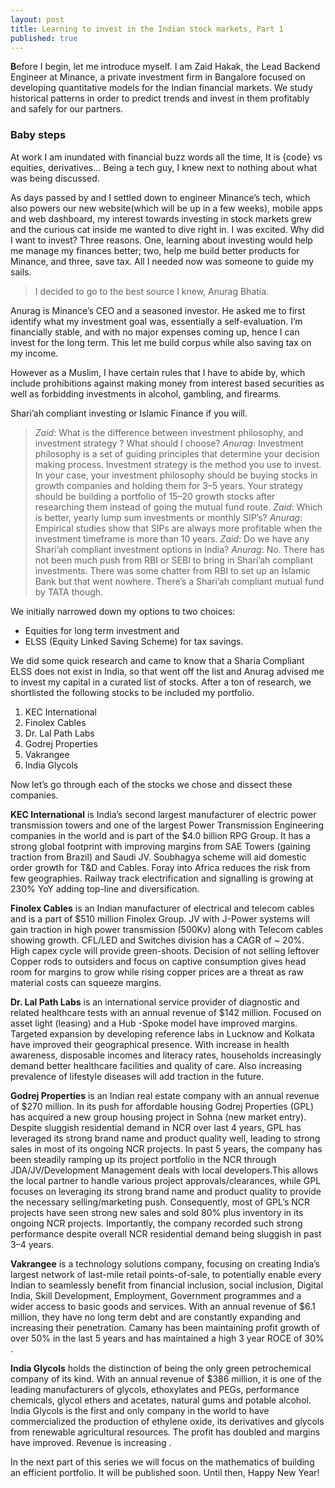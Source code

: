 ```yaml
---
layout: post
title: Learning to invest in the Indian stock markets, Part 1
published: true
---
```


**B**efore I begin, let me introduce myself. I am Zaid Hakak, the Lead Backend Engineer at Minance, a private investment firm in Bangalore focused on developing quantitative models for the Indian financial markets. We study historical patterns in order to predict trends and invest in them profitably and safely for our partners.

### Baby steps
At work I am inundated with financial buzz words all the time, It is {code} vs equities, derivatives… Being a tech guy, I knew next to nothing about what was being discussed.

As days passed by and I settled down to engineer Minance’s tech, which also powers our new website(which will be up in a few weeks), mobile apps and web dashboard, my interest towards investing in stock markets grew and the curious cat inside me wanted to dive right in. I was excited. Why did I want to invest? Three reasons. One, learning about investing would help me manage my finances better; two, help me build better products for Minance, and three, save tax. All I needed now was someone to guide my sails.

>I decided to go to the best source I knew, Anurag Bhatia.

Anurag is Minance’s CEO and a seasoned investor. He asked me to first identify what my investment goal was, essentially a self-evaluation. I’m financially stable, and with no major expenses coming up, hence I can invest for the long term. This let me build corpus while also saving tax on my income.

However as a Muslim, I have certain rules that I have to abide by, which include prohibitions against making money from interest based securities as well as forbidding investments in alcohol, gambling, and firearms.

Shari’ah compliant investing or Islamic Finance if you will.


>*Zaid*: What is the difference between investment philosophy, and investment strategy ? What should I choose?
>*Anurag*: Investment philosophy is a set of guiding principles that determine your decision making process. Investment strategy is the method you use to invest. In your case, your investment philosophy should be buying stocks in growth companies and holding them for 3–5 years. Your strategy should be building a portfolio of 15–20 growth stocks after researching them instead of going the mutual fund route.
>*Zaid*: Which is better, yearly lump sum investments or monthly SIP’s?
>*Anurag*: Empirical studies show that SIPs are always more profitable when the investment timeframe is more than 10 years.
>*Zaid*: Do we have any Shari’ah compliant investment options in India?
>*Anurag*: No. There has not been much push from RBI or SEBI to bring in Shari’ah compliant investments. There was some chatter from RBI to set up an Islamic Bank but that went nowhere. There’s a Shari’ah compliant mutual fund by TATA though.

We initially narrowed down my options to two choices:
- Equities for long term investment and
- ELSS (Equity Linked Saving Scheme) for tax savings.

We did some quick research and came to know that a Sharia Compliant ELSS does not exist in India, so that went off the list and Anurag advised me to invest my capital in a curated list of stocks. After a ton of research, we shortlisted the following stocks to be included my portfolio.

1. KEC International
2. Finolex Cables
3. Dr. Lal Path Labs
4. Godrej Properties
5. Vakrangee
6. India Glycols

Now let’s go through each of the stocks we chose and dissect these companies.

**KEC International** is India’s second largest manufacturer of electric power transmission towers and one of the largest Power Transmission Engineering companies in the world and is part of the $4.0 billion RPG Group.
It has a strong global footprint with improving margins from SAE Towers (gaining traction from Brazil) and Saudi JV. Soubhagya scheme will aid domestic order growth for T&D and Cables. Foray into Africa reduces the risk from few geographies. Railway track electrification and signalling is growing at 230% YoY adding top-line and diversification.

**Finolex Cables** is an Indian manufacturer of electrical and telecom cables and is a part of $510 million Finolex Group. JV with J-Power systems will gain traction in high power transmission (500Kv) along with Telecom cables showing growth. CFL/LED and Switches division has a CAGR of ~ 20%. High capex cycle will provide green-shoots. Decision of not selling leftover Copper rods to outsiders and focus on captive consumption gives head room for margins to grow while rising copper prices are a threat as raw material costs can squeeze margins.

**Dr. Lal Path Labs** is an international service provider of diagnostic and related healthcare tests with an annual revenue of $142 million. Focused on asset light (leasing) and a Hub -Spoke model have improved margins. Targeted expansion by developing reference labs in Lucknow and Kolkata have improved their geographical presence. With increase in health awareness, disposable incomes and literacy rates, households increasingly demand better healthcare facilities and quality of care. Also increasing prevalence of lifestyle diseases will add traction in the future.

**Godrej Properties** is an Indian real estate company with an annual revenue of $270 million. In its push for affordable housing Godrej Properties (GPL) has acquired a new group housing project in Sohna (new market entry). Despite sluggish residential demand in NCR over last 4 years, GPL has leveraged its strong brand name and product quality well, leading to strong sales in most of its ongoing NCR projects. In past 5 years, the company has been steadily ramping up its project portfolio in the NCR through JDA/JV/Development Management deals with local developers.This allows the local partner to handle various project approvals/clearances, while GPL focuses on leveraging its strong brand name and product quality to provide the necessary selling/marketing push. Consequently, most of GPL’s NCR projects have seen strong new sales and sold 80% plus inventory in its ongoing NCR projects. Importantly, the company recorded such strong performance despite overall NCR residential demand being sluggish in past 3–4 years.

**Vakrangee** is a technology solutions company, focusing on creating India’s largest network of last-mile retail points-of-sale, to potentially enable every Indian to seamlessly benefit from financial inclusion, social inclusion, Digital India, Skill Development, Employment, Government programmes and a wider access to basic goods and services. With an annual revenue of $6.1 million, they have no long term debt and are constantly expanding and increasing their penetration. Camany has been maintaining profit growth of over 50% in the last 5 years and has maintained a high 3 year ROCE of 30% .

**India Glycols** holds the distinction of being the only green petrochemical company of its kind. With an annual revenue of $386 million, it is one of the leading manufacturers of glycols, ethoxylates and PEGs, performance chemicals, glycol ethers and acetates, natural gums and potable alcohol. India Glycols is the first and only company in the world to have commercialized the production of ethylene oxide, its derivatives and glycols from renewable agricultural resources. The profit has doubled and margins have improved. Revenue is increasing .

In the next part of this series we will focus on the mathematics of building an efficient portfolio. It will be published soon. Until then, Happy New Year!
